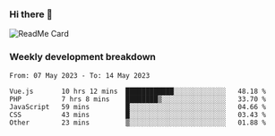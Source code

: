 ### Hi there 👋

<!--
**itzcy/itzcy** is a ✨ _special_ ✨ repository because its `README.md` (this file) appears on your GitHub profile.

Here are some ideas to get you started:

- 🔭 I’m currently working on ...
- 🌱 I’m currently learning ...
- 👯 I’m looking to collaborate on ...
- 🤔 I’m looking for help with ...
- 💬 Ask me about ...
- 📫 How to reach me: ...
- 😄 Pronouns: ...
- ⚡ Fun fact: ...
-->
![ReadMe Card](https://github-readme-stats.vercel.app/api?username=itzcy&show_icons=true&title_color=2d3198&icon_color=797cb8&text_color=24292e&bg_color=f6f8fa)

### Weekly development breakdown
<!--START_SECTION:waka-->

```text
From: 07 May 2023 - To: 14 May 2023

Vue.js       10 hrs 12 mins  ████████████░░░░░░░░░░░░░   48.18 %
PHP          7 hrs 8 mins    ████████▒░░░░░░░░░░░░░░░░   33.70 %
JavaScript   59 mins         █░░░░░░░░░░░░░░░░░░░░░░░░   04.66 %
CSS          43 mins         █░░░░░░░░░░░░░░░░░░░░░░░░   03.43 %
Other        23 mins         ▒░░░░░░░░░░░░░░░░░░░░░░░░   01.88 %
```

<!--END_SECTION:waka-->
